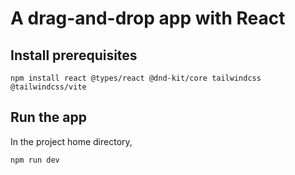 # A drag-and-drop app with React

## Install prerequisites

`npm install react @types/react @dnd-kit/core tailwindcss @tailwindcss/vite`

## Run the app

In the project home directory,

`npm run dev`